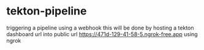 # tekton-pipeline
triggering a pipeline using a webhook
this will be done by hosting a tekton dashboard url into public url https://471d-129-41-58-5.ngrok-free.app using ngrok
